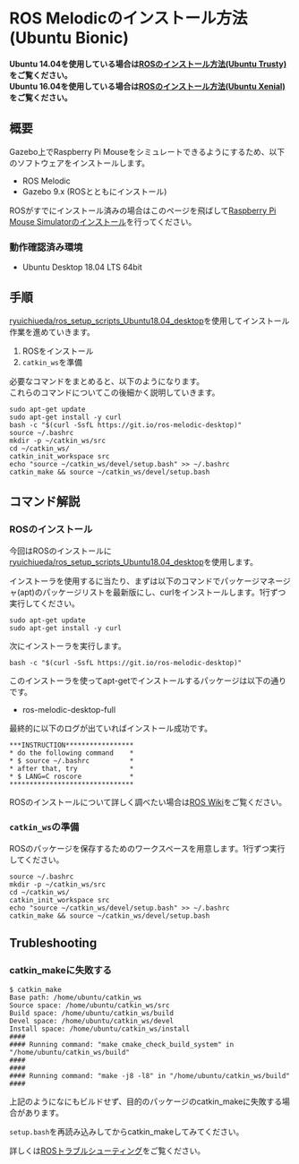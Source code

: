 # ROS Melodicのインストール方法\(Ubuntu Bionic\)

**Ubuntu 14.04を使用している場合は**[**ROSのインストール方法\(Ubuntu Trusty\)**](https://github.com/yukixx6/raspimouse_sim_tutorial/tree/7c9122da47fbadaecd28e305f94195df25a8a7ba/docs/source/how_to_install_ros_indigo.html)**をご覧ください。**  
**Ubuntu 16.04を使用している場合は**[**ROSのインストール方法\(Ubuntu Xenial\)**](https://github.com/yukixx6/raspimouse_sim_tutorial/tree/7c9122da47fbadaecd28e305f94195df25a8a7ba/docs/source/how_to_install_ros_kinetic.html)**をご覧ください。**

## 概要

Gazebo上でRaspberry Pi Mouseをシミュレートできるようにするため、以下のソフトウェアをインストールします。

* ROS Melodic
* Gazebo 9.x \(ROSとともにインストール\)

ROSがすでにインストール済みの場合はこのページを飛ばして[Raspberry Pi Mouse Simulatorのインストール](https://github.com/yukixx6/raspimouse_sim_tutorial/tree/7c9122da47fbadaecd28e305f94195df25a8a7ba/docs/source/how_to_install_simulator_bionic.html)を行ってください。

### 動作確認済み環境

* Ubuntu Desktop 18.04 LTS 64bit

## 手順

[ryuichiueda/ros\_setup\_scripts\_Ubuntu18.04\_desktop](https://github.com/ryuichiueda/ros_setup_scripts_Ubuntu18.04_desktop)を使用してインストール作業を進めていきます。

1. ROSをインストール
2. `catkin_ws`を準備

必要なコマンドをまとめると、以下のようになります。  
これらのコマンドについてこの後細かく説明していきます。

```text
sudo apt-get update
sudo apt-get install -y curl
bash -c "$(curl -SsfL https://git.io/ros-melodic-desktop)"
source ~/.bashrc
mkdir -p ~/catkin_ws/src
cd ~/catkin_ws/
catkin_init_workspace src
echo "source ~/catkin_ws/devel/setup.bash" >> ~/.bashrc
catkin_make && source ~/catkin_ws/devel/setup.bash
```

## コマンド解説

### ROSのインストール

今回はROSのインストールに[ryuichiueda/ros\_setup\_scripts\_Ubuntu18.04\_desktop](https://github.com/ryuichiueda/ros_setup_scripts_Ubuntu18.04_desktop)を使用します。

インストーラを使用するに当たり、まずは以下のコマンドでパッケージマネージャ\(apt\)のパッケージリストを最新版にし、curlをインストールします。1行ずつ実行してください。

```text
sudo apt-get update
sudo apt-get install -y curl
```

次にインストーラを実行します。

```text
bash -c "$(curl -SsfL https://git.io/ros-melodic-desktop)"
```

このインストーラを使ってapt-getでインストールするパッケージは以下の通りです。

* ros-melodic-desktop-full

最終的に以下のログが出ていればインストール成功です。

```text
***INSTRUCTION*****************
* do the following command    *
* $ source ~/.bashrc          *
* after that, try             *
* $ LANG=C roscore            *
*******************************
```

ROSのインストールについて詳しく調べたい場合は[ROS Wiki](http://wiki.ros.org/melodic/Installation/Ubuntu)をご覧ください。

### `catkin_ws`の準備

ROSのパッケージを保存するためのワークスペースを用意します。1行ずつ実行してください。

```text
source ~/.bashrc
mkdir -p ~/catkin_ws/src
cd ~/catkin_ws/
catkin_init_workspace src
echo "source ~/catkin_ws/devel/setup.bash" >> ~/.bashrc
catkin_make && source ~/catkin_ws/devel/setup.bash
```

## Trubleshooting

### catkin\_makeに失敗する

```text
$ catkin_make
Base path: /home/ubuntu/catkin_ws
Source space: /home/ubuntu/catkin_ws/src
Build space: /home/ubuntu/catkin_ws/build
Devel space: /home/ubuntu/catkin_ws/devel
Install space: /home/ubuntu/catkin_ws/install
####
#### Running command: "make cmake_check_build_system" in "/home/ubuntu/catkin_ws/build"
####
####
#### Running command: "make -j8 -l8" in "/home/ubuntu/catkin_ws/build"
####
```

上記のようになにもビルドせず、目的のパッケージのcatkin\_makeに失敗する場合があります。

`setup.bash`を再読み込みしてからcatkin\_makeしてみてください。

詳しくは[ROSトラブルシューティング](https://github.com/yukixx6/raspimouse_sim_tutorial/tree/7c9122da47fbadaecd28e305f94195df25a8a7ba/docs/source/troubleshooting.html#catkin_make-failed)をご覧ください。

